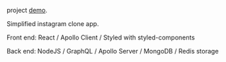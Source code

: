 project [demo](http://www.instagram-clone.ml/).

Simplified instagram clone app.

Front end: React / Apollo Client / Styled with styled-components

Back end: NodeJS / GraphQL / Apollo Server / MongoDB / Redis storage
